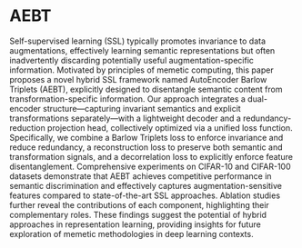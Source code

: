 # AEBT
Self-supervised learning (SSL) typically promotes invariance to data augmentations, effectively learning semantic representations but often inadvertently discarding potentially useful augmentation-specific information. Motivated by principles of memetic computing, this paper proposes a novel hybrid SSL framework named AutoEncoder Barlow Triplets (AEBT), explicitly designed to disentangle semantic content from transformation-specific information. Our approach integrates a dual-encoder structure—capturing invariant semantics and explicit transformations separately—with a lightweight decoder and a redundancy-reduction projection head, collectively optimized via a unified loss function. Specifically, we combine a Barlow Triplets loss to enforce invariance and reduce redundancy, a reconstruction loss to preserve both semantic and transformation signals, and a decorrelation loss to explicitly enforce feature disentanglement. Comprehensive experiments on CIFAR-10 and CIFAR-100 datasets demonstrate that AEBT achieves competitive performance in semantic discrimination and effectively captures augmentation-sensitive features compared to state-of-the-art SSL approaches. Ablation studies further reveal the contributions of each component, highlighting their complementary roles. These findings suggest the potential of hybrid approaches in representation learning, providing insights for future exploration of memetic methodologies in deep learning contexts.
